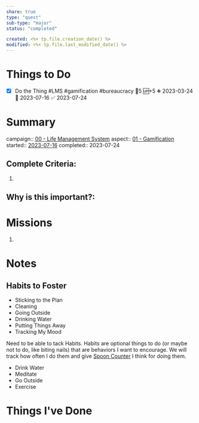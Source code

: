 ```yaml
---
share: true
type: "quest"
sub-type: "major"
status: "completed"

created: <%+ tp.file.creation_date() %> 
modified: <%+ tp.file.last_modified_date() %>
---
```

 
 
# Things to Do
- [x] Do the Thing #LMS #gamification #bureaucracy 🥄5 🆙+5 ➕ 2023-03-24 🛫 2023-07-16 ✅ 2023-07-24

# Summary
campaign:: [00 - Life Management System](../00%20-%20Life%20Management%20System.md)
aspect:: [01 - Gamification](./01%20-%20Gamification.md)
started:: [2023-07-16](../09%20-%20Daily%20Notes/2023-07-16.md)
completed:: 2023-07-24

## Complete Criteria:
1. 

## Why is this important?:

# Missions
1. 


# Notes
## Habits to Foster
- Sticking to the Plan
- Cleaning
- Going Outside
- Drinking Water
- Putting Things Away
- Tracking My Mood

Need to be able to tack Habits. Habits are optional things to do (or maybe not to do, like biting nails) that are behaviors I want to encourage. We will track how often I do them and give [Spoon Counter](../02%20-%20Tools/Spoon%20Counter.md) I think for doing them.
- Drink Water
- Meditate
- Go Outside
- Exercise

# Things I've Done